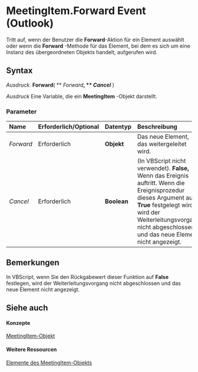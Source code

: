 
# MeetingItem.Forward Event (Outlook)

Tritt auf, wenn der Benutzer die  **Forward**-Aktion für ein Element auswählt oder wenn die  **Forward** -Methode für das Element, bei dem es sich um eine Instanz des übergeordneten Objekts handelt, aufgerufen wird.


## Syntax

 _Ausdruck_. **Forward**( ** _Forward_**, ** _Cancel_** )

 _Ausdruck_ Eine Variable, die ein **MeetingItem** -Objekt darstellt.


### Parameter



|**Name**|**Erforderlich/Optional**|**Datentyp**|**Beschreibung**|
|:-----|:-----|:-----|:-----|
| _Forward_|Erforderlich|**Objekt**|Das neue Element, das weitergeleitet wird.|
| _Cancel_|Erforderlich|**Boolean**|(In VBScript nicht verwendet).  **False,** Wenn das Ereignis auftritt. Wenn die Ereignisprozedur dieses Argument auf **True** festgelegt wird, wird der Weiterleitungsvorgang nicht abgeschlossen und das neue Element nicht angezeigt.|

## Bemerkungen

In VBScript, wenn Sie den Rückgabewert dieser Funktion auf  **False** festlegen, wird der Weiterleitungsvorgang nicht abgeschlossen und das neue Element nicht angezeigt.


## Siehe auch


#### Konzepte


[MeetingItem-Objekt](b75730f5-b395-3d66-5acd-b64fd8fcd78f.md)
#### Weitere Ressourcen


[Elemente des MeetingItem-Objekts](http://msdn.microsoft.com/library/9ae6a19d-d326-4c37-90d8-5ed9933672a0%28Office.15%29.aspx)